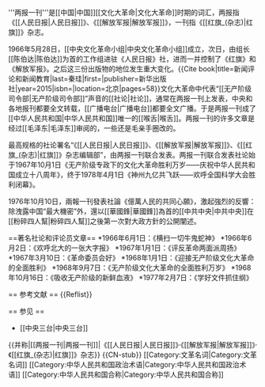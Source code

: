 '''两报一刊'''是[[中国|中国]][[文化大革命|文化大革命]]时期的词汇，两报指《[[人民日报|人民日报]]》、《[[解放军报|解放军报]]》，一刊指《[[红旗_(杂志)|红旗]]》杂志。

1966年5月28日，[[中央文化革命小组|中央文化革命小组]]成立，次日，由组长[[陈伯达|陈伯达]]为首的工作组进驻《人民日报》社，进而一并控制了《红旗》和《解放军报》。之后这三份出版物的地位发生重大变化。<ref>{{Cite book|title=新闻评论和新闻教育|last=秦珪|first=|publisher=新华出版社|year=2015|isbn=|location=北京|pages=58}}</ref>文化大革命中代表“[[无产阶级司令部|无产阶级司令部]]”声音的[[社论|社论]]，通常在两报一刊上发表，中央和各地报刊都要全文转载，[[广播电台|广播电台]]都要全文广播。于是两报一刊成了[[中华人民共和国|中华人民共和国]]唯一的[[喉舌|喉舌]]。两报一刊的许多文章是经过[[毛泽东|毛泽东]]审阅的，一些还是毛亲手圈改的。

最高规格的社论署名“《[[人民日报|人民日报]]》、《[[解放军报|解放军报]]》、《[[红旗_(杂志)|红旗]]》杂志编辑部”，由两报一刊联合发表。两报一刊联合发表社论始于1967年10月1日《无产阶级专政下的文化大革命胜利万岁——庆祝中华人民共和国成立十八周年》，终于1978年4月1日《神州九亿共飞跃——欢呼全国科学大会胜利闭幕》。

1976年10月10日，兩報一刊發表社論《億萬人民的共同心願》，激起強烈的反響：除洩露中国“最大機密”外，還以[[華國鋒|華國鋒]]為首的[[中共中央|中共中央]]在[[粉碎四人幫|粉碎四人幫]]之後第一次對大政方針的公開闡述。

==著名社论和评论员文章==
*1966年6月1日：《横扫一切牛鬼蛇神》
*1966年6月2日：《欢呼北大的一张大字报》
*1967年1月1日：《评反革命两面派周扬》
*1967年3月10日：《革命委员会好》
*1968年1月1日：《迎接无产阶级文化大革命的全面胜利》
*1968年9月7日：《无产阶级文化大革命的全面胜利万岁》
*1968年10月16日：《吸收无产阶级的新鲜血液》
*1977年2月7日：《学好文件抓住纲》

== 参考文献 ==
{{Reflist}}

== 参见 ==
* [[中央三台|中央三台]]

{{并称|[[两报一刊|两报一刊]]|《[[人民日报|人民日报]]》·《[[解放军报|解放军报]]》·《[[红旗_(杂志)|红旗]]》杂志}}
{{CN-stub}}
[[Category:文革名词|Category:文革名词]]
[[Category:中华人民共和国政治术语|Category:中华人民共和国政治术语]]
[[Category:中华人民共和国合称|Category:中华人民共和国合称]]